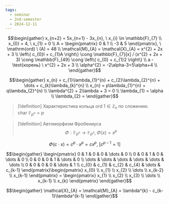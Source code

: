 ```yaml
---
tags:
  - seminar
  - 2nd-semester
  - 2024-12-11
---
```


$$\begin{gather}
x_{n+2} = 5x_{n+1} - 3x_{n}, \ x_{i} \in \mathbb{F}_{7} \\
x_{0} = 4, \ x_{1} = 0 \\
A = \begin{pmatrix}
0 & 1 \\
-3 & 5
\end{pmatrix}, \ \mathrm{ord} \ (A) = 48 \\
\mathcal{M}_{A} = \mathcal{X}_{A} = x^{2} + 2x + 3 \\
\left\{ c_{0}I + c_{1}A \right\} \cong \mathbb{F}_{7}[x] / (x^{2} + 2x + 3) \cong \mathbb{F}_{49} \cong  \left\{ c_{0} + c_{1}2 \right\} \\
a - \text{корень} \ x^{2} + 2x + 3 \\
\alpha^{2} = -2\alpha-3=5\alpha+4 \\
\end{gather}$$

$$\begin{gather}
x_{n} = c_{1}\lambda_{1}^{n} + c_{2}\lambda_{2}^{n} + \dots + c_{k}\lambda_{k}^{n} \\
x_{n} = p\lambda_{1}^{n} + q\lambda_{2}^{n} \\
\lambda^{2} + 2\lambda + 3 = 0 \\
\lambda_{1} = \alpha \\
\lambda_{2} = 
\end{gather}$$

> [!definition] Характеристика кольца
> $\mathrm{ord} \ 1 \in \mathbb{Z}_{n}$ по сложению.
> $\mathrm{char} \ \mathbb{F}_{p^{n}} = p$

> [!definition] Автоморфизм Фробениуса
> $$\Phi: \mathbb{F}_{p^{n}} \to \mathbb{F}_{p^{n}}, \ \Phi(x) = x^{p}$$

$$\Phi(c\cdot x) = c^{p}\cdot x^{p} = cx^{p}, \ [c^{p-1} = 1]$$

$$\begin{gather}
\begin{pmatrix}
0 & 1 & 0 & 0 & \dots & 0 \\
0 & 0 & 1 & 0 & \dots & 0 \\
0 & 0 & 0 & 1 & \dots & 0 \\
\dots & \dots & \dots & \dots & \dots & \dots \\
0 & 0 & 0 & 0 & \dots & 1 \\
c_{0} & c_{1} & c_{2} & c_{4} & \dots & c_{k-1}
\end{pmatrix}\begin{pmatrix}
x_{0} \\
x_{1} \\
x_{2} \\
\dots \\
x_{k-2} \\
x_{k-1}
\end{pmatrix} = \begin{pmatrix}
x_{1} \\
x_{2} \\
x_{3} \\
\dots \\
x_{k-1} \\
x_{k}
\end{pmatrix}
\end{gather}$$

$$\begin{gather}
\mathcal{X}_{A} = \mathcal{M}_{A} = \lambda^{k} - c_{k-1}\lambda^{k-1}
\end{gather}$$